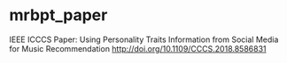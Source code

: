 # mrbpt_paper
IEEE ICCCS Paper: Using Personality Traits Information from Social Media for Music Recommendation
http://doi.org/10.1109/CCCS.2018.8586831
